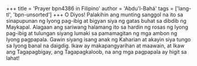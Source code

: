 +++
title = 'Prayer bpn4386 in Filipino'
author = 'Abdu'l-Bahá'
tags = ['lang-tl', 'bpn-unsorted']
+++
O Diyos! Palakihin ang munting sanggol na ito sa sinapupunan ng Iyong pag-ibig at bigyan siya ng gatas buhat sa dibdib ng Maykapal. Alagaan ang sariwang halamang ito sa hardin ng rosas ng Iyong pag-ibig at tulungan siyang lumaki sa pamamagitan ng mga ambon ng Iyong pagpapala. Gawin siyang isang anak ng Kaharian at akayin siya tungo sa Iyong banal na daigdig. Ikaw ay makapangyarihan at maawain, at Ikaw ang Tagapagbigay, ang Tagapagkaloob, na ang mga pagpapala ay higit sa lahat!
